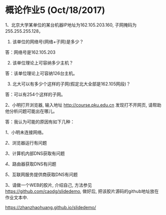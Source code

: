 概论作业5 (Oct/18/2017)
===============================

1、北京大学某单位的某台机器IP地址为162.105.203.160, 子网掩码为255.255.255.128，

1) 该单位的网络号(网络+子网)是多少？

答：网络号是162.105.203

2) 该单位理论上可容纳多少主机？

答：该单位理论上可容纳126台主机。

3) 北大可以有多少个这样的子网(假定北大全部是162.105网段)？

答：可以有254个这样的子网。

2、小明打开浏览器, 输入地址 http://course.pku.edu.cn 发现打不开网页, 请帮助他分析问题可能出在哪儿。

答：我认为可能的原因有如下几种：

*1*、小明未连接网络。

*2*、浏览器运行有问题

*3*、计算机内部DNS获取有问题

*4*、路由器获取DNS有问题

*5*、互联网服务提供商获取DNS有问题

3、请做一个WEB的胶片, 介绍自己, 方法参见 https://github.com/caodg/slidedemo, 做好后, 把该胶片源码的github地址放在作业文本中.

https://zhanzhaohuang.github.io/slidedemo/